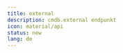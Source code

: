 ```yaml
---
title: external
description: cmdb.external endpunkt
icon: material/api
status: new
lang: de
---
```

